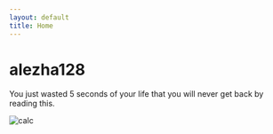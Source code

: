 ```yaml
---
layout: default
title: Home
---
```


# alezha128

You just wasted 5 seconds of your life that you will never get back by reading this.

<img src="https://i.sstatic.net/KGw3y.png" alt="calc"/>



